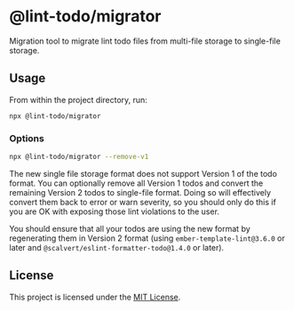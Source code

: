# @lint-todo/migrator

Migration tool to migrate lint todo files from multi-file storage to single-file storage.

## Usage

From within the project directory, run:

```ssh-shell
npx @lint-todo/migrator
```

### Options

```bash
npx @lint-todo/migrator --remove-v1
```

The new single file storage format does not support Version 1 of the todo format. You can optionally remove all Version 1 todos and convert the remaining Version 2 todos to single-file format. Doing so will effectively convert them back to error or warn severity, so you should only do this if you are OK with exposing those lint violations to the user.

You should ensure that all your todos are using the new format
by regenerating them in Version 2 format (using `ember-template-lint@3.6.0` or later and `@scalvert/eslint-formatter-todo@1.4.0` or later).

## License

This project is licensed under the [MIT License](LICENSE).
